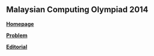 ## Malaysian Computing Olympiad 2014
[**Homepage**](https://ioimalaysia.org/competition/mco/2014/)

[**Problem**](https://www.acmicpc.net/category/detail/1514)

[**Editorial**](https://drive.google.com/drive/folders/0B2X4y19d66TUZndWYTZTMkx5SFk?resourcekey=0-l3QZQuIWl6hs0ISJaXPxjQ)